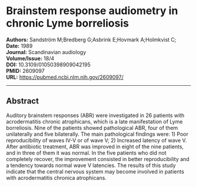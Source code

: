 # Brainstem response audiometry in chronic Lyme borreliosis

**Authors:** Sandström M;Bredberg G;Asbrink E;Hovmark A;Holmkvist C;  
**Date:** 1989  
**Journal:** Scandinavian audiology  
**Volume/Issue:** 18/4  
**DOI:** 10.3109/01050398909042195  
**PMID:** 2609097  
**URL:** https://pubmed.ncbi.nlm.nih.gov/2609097/

---

## Abstract

Auditory brainstem responses (ABR) were investigated in 26 patients with acrodermatitis chronic atrophicans, which is a late manifestation of Lyme borreliosis. Nine of the patients showed pathological ABR, four of them unilaterally and five bilaterally. The main pathological findings were: 1) Poor reproducibility of waves IV-V or of wave V; 2) Increased latency of wave V. After antibiotic treatment, ABR was improved in eight of the nine patients, and in three of them it was normal. In the five patients who did not completely recover, the improvement consisted in better reproducibility and a tendency towards normal wave V latencies. The results of this study indicate that the central nervous system may become involved in patients with acrodermatitis chronica atrophicans.
